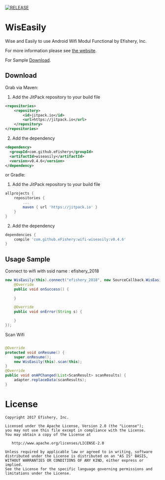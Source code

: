 [![RELEASE](https://jitpack.io/v/eFishery/wiseasily.svg)](https://jitpack.io/#eFishery/wiseasily)

WisEasily
========

Wise and Easily to use Android Wifi Modul Functional by Efishery, Inc.

For more information please see [the website][1].

For Sample [Download][2].

Download
--------

Grab via Maven:
1. Add the JitPack repository to your build file
```xml
<repositories>
    <repository>
        <id>jitpack.io</id>
        <url>https://jitpack.io</url>
    </repository>
</repositories>
```
2. Add the dependency
```xml
<dependency>
  <groupId>com.github.eFishery</groupId>
  <artifactId>wiseasily</artifactId>
  <version>v0.4.6</version>
</dependency>
```
or Gradle:
1. Add the JitPack repository to your build file
```groovy
allprojects {
    repositories {
        ...
        maven { url 'https://jitpack.io' }
    }
}
```
2. Add the dependency
```groovy
dependencies {
    compile 'com.github.eFishery:wifi-wiseasily:v0.4.6'
}
```

Usage Sample
--------

Connect to wifi with ssid name : efishery_2018

```java
new WisEasily(this).connect("efishery_2018", new SourceCallback.WisEasilyCallback() {
    @Override
    public void onSuccess() {
        
    }

    @Override
    public void onError(String s) {

    }
});
```

Scan Wifi

```java

@Override
protected void onResume() {
    super.onResume();
    new WisEasily(this).scan(this);
}
@Override
public void onAPChanged(List<ScanResult> scanResults) {
    adapter.replaceData(scanResults);
}
```


License
=======

    Copyright 2017 Efishery, Inc.

    Licensed under the Apache License, Version 2.0 (the "License");
    you may not use this file except in compliance with the License.
    You may obtain a copy of the License at

       http://www.apache.org/licenses/LICENSE-2.0

    Unless required by applicable law or agreed to in writing, software
    distributed under the License is distributed on an "AS IS" BASIS,
    WITHOUT WARRANTIES OR CONDITIONS OF ANY KIND, either express or implied.
    See the License for the specific language governing permissions and
    limitations under the License.


 [1]: http://wiki.efishery.com/kb/5a4f47ea46c64f25ba36cee9
 [2]: https://drive.google.com/open?id=1LeuABggbQJqk5itoM6Gv1Q2zgqvm84Am
